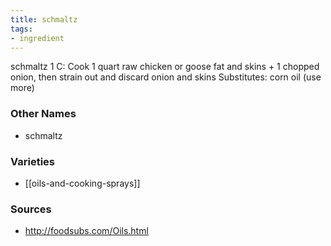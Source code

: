 ```yaml
---
title: schmaltz
tags:
- ingredient
---
```

schmaltz 1 C: Cook 1 quart raw chicken or goose fat and skins + 1 chopped onion, then strain out and discard onion and skins Substitutes: corn oil (use more)

### Other Names

* schmaltz

### Varieties

* [[oils-and-cooking-sprays]]

### Sources
* http://foodsubs.com/Oils.html
